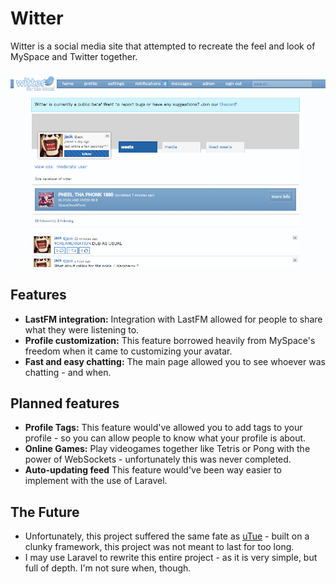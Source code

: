# Witter
Witter is a social media site that attempted to recreate the feel and look of MySpace and Twitter together.

![Screenshot](image.png)

## Features
- **LastFM integration:** Integration with LastFM allowed for people to share what they were listening to.
- **Profile customization:** This feature borrowed heavily from MySpace's freedom when it came to customizing your avatar.
- **Fast and easy chatting:** The main page allowed you to see whoever was chatting - and when.

## Planned features
- **Profile Tags:** This feature would've allowed you to add tags to your profile - so you can allow people to know what your profile is about.
- **Online Games:** Play videogames together like Tetris or Pong with the power of WebSockets - unfortunately this was never completed.
- **Auto-updating feed** This feature would've been way easier to implement with the use of Laravel.

## The Future
- Unfortunately, this project suffered the same fate as [uTue](https://github.com/d9mz/youtube) - built on a clunky framework, this project was not meant to last for too long.
- I may use Laravel to rewrite this entire project - as it is very simple, but full of depth. I'm not sure when, though.
